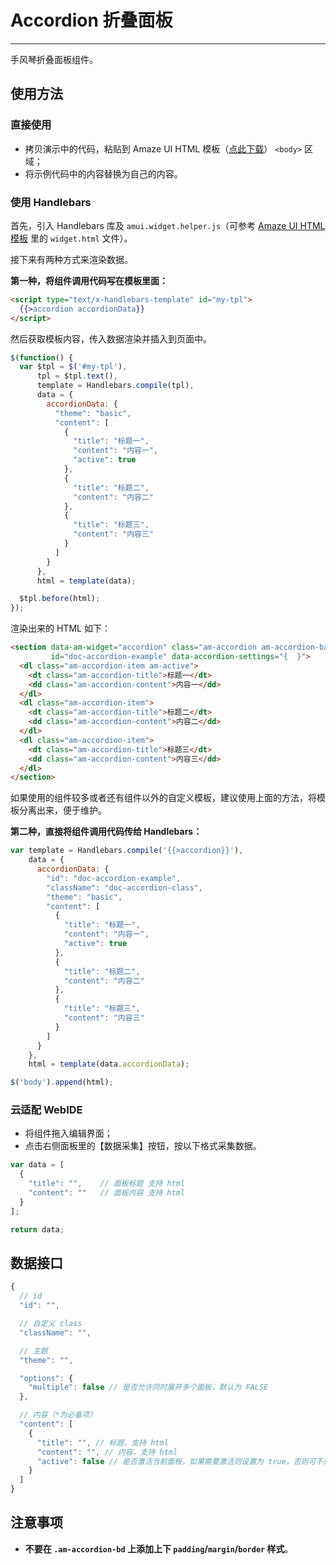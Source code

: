 # Accordion 折叠面板
---

手风琴折叠面板组件。

## 使用方法

### 直接使用

- 拷贝演示中的代码，粘贴到 Amaze UI HTML 模板（[点此下载](/getting-started)） `<body>` 区域；
- 将示例代码中的内容替换为自己的内容。

### 使用 Handlebars

首先，引入 Handlebars 库及 `amui.widget.helper.js`（可参考 [Amaze UI HTML 模板](/getting-started) 里的 `widget.html` 文件）。

接下来有两种方式来渲染数据。

__第一种，将组件调用代码写在模板里面：__

```html
<script type="text/x-handlebars-template" id="my-tpl">
  {{>accordion accordionData}}
</script>
```

然后获取模板内容，传入数据渲染并插入到页面中。

```javascript
$(function() {
  var $tpl = $('#my-tpl'),
      tpl = $tpl.text(),
      template = Handlebars.compile(tpl),
      data = {
        accordionData: {
          "theme": "basic",
          "content": [
            {
              "title": "标题一",
              "content": "内容一",
              "active": true
            },
            {
              "title": "标题二",
              "content": "内容二"
            },
            {
              "title": "标题三",
              "content": "内容三"
            }
          ]
        }
      },
      html = template(data);

  $tpl.before(html);
});
```

渲染出来的 HTML 如下：

```html
<section data-am-widget="accordion" class="am-accordion am-accordion-basic doc-accordion-class"
         id="doc-accordion-example" data-accordion-settings="{  }">
  <dl class="am-accordion-item am-active">
    <dt class="am-accordion-title">标题一</dt>
    <dd class="am-accordion-content">内容一</dd>
  </dl>
  <dl class="am-accordion-item">
    <dt class="am-accordion-title">标题二</dt>
    <dd class="am-accordion-content">内容二</dd>
  </dl>
  <dl class="am-accordion-item">
    <dt class="am-accordion-title">标题三</dt>
    <dd class="am-accordion-content">内容三</dd>
  </dl>
</section>
```

如果使用的组件较多或者还有组件以外的自定义模板，建议使用上面的方法，将模板分离出来，便于维护。

__第二种，直接将组件调用代码传给 Handlebars：__

```javascript
var template = Handlebars.compile('{{>accordion}}'),
    data = {
      accordionData: {
        "id": "doc-accordion-example",
        "className": "doc-accordion-class",
        "theme": "basic",
        "content": [
          {
            "title": "标题一",
            "content": "内容一",
            "active": true
          },
          {
            "title": "标题二",
            "content": "内容二"
          },
          {
            "title": "标题三",
            "content": "内容三"
          }
        ]
      }
    },
    html = template(data.accordionData);

$('body').append(html);
```

### 云适配 WebIDE

- 将组件拖入编辑界面；
- 点击右侧面板里的【数据采集】按钮，按以下格式采集数据。

```javascript
var data = [
  {
    "title": "",    // 面板标题 支持 html
    "content": ""   // 面板内容 支持 html
  }
];

return data;
```

## 数据接口

```javascript
{
  // id
  "id": "",

  // 自定义 class
  "className": "",

  // 主题
  "theme": "",

  "options": {
    "multiple": false // 是否允许同时展开多个面板，默认为 FALSE
  },

  // 内容（*为必备项）
  "content": [
    {
      "title": "", // 标题，支持 html
      "content": "", // 内容，支持 html
      "active": false // 是否激活当前面板，如果需要激活则设置为 true，否则可不用设置此项
    }
  ]
}
```

## 注意事项

- **不要在 `.am-accordion-bd` 上添加上下 `padding`/`margin`/`border` 样式**。
